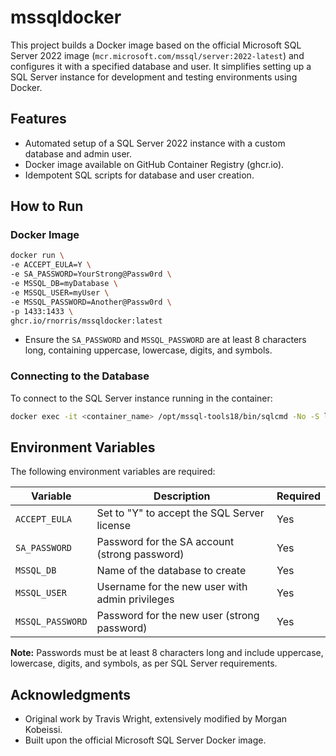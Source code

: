 # mssqldocker

This project builds a Docker image based on the official Microsoft SQL Server 2022 image (`mcr.microsoft.com/mssql/server:2022-latest`) and configures it with a specified database and user. It simplifies setting up a SQL Server instance for development and testing environments using Docker.

## Features
- Automated setup of a SQL Server 2022 instance with a custom database and admin user.
- Docker image available on GitHub Container Registry (ghcr.io).
- Idempotent SQL scripts for database and user creation.

## How to Run

### Docker Image

```bash
docker run \
-e ACCEPT_EULA=Y \
-e SA_PASSWORD=YourStrong@Passw0rd \
-e MSSQL_DB=myDatabase \
-e MSSQL_USER=myUser \
-e MSSQL_PASSWORD=Another@Passw0rd \
-p 1433:1433 \
ghcr.io/rnorris/mssqldocker:latest
```
- Ensure the `SA_PASSWORD` and `MSSQL_PASSWORD` are at least 8 characters long, containing uppercase, lowercase, digits, and symbols.

### Connecting to the Database
To connect to the SQL Server instance running in the container:
```bash
docker exec -it <container_name> /opt/mssql-tools18/bin/sqlcmd -No -S localhost -U sa -P <SA_PASSWORD>
```

## Environment Variables
The following environment variables are required:

| Variable          | Description                                      | Required |
|-------------------|--------------------------------------------------|----------|
| `ACCEPT_EULA`     | Set to "Y" to accept the SQL Server license      | Yes      |
| `SA_PASSWORD`     | Password for the SA account (strong password)    | Yes      |
| `MSSQL_DB`        | Name of the database to create                   | Yes      |
| `MSSQL_USER`      | Username for the new user with admin privileges  | Yes      |
| `MSSQL_PASSWORD`  | Password for the new user (strong password)      | Yes      |

**Note:** Passwords must be at least 8 characters long and include uppercase, lowercase, digits, and symbols, as per SQL Server requirements.

## Acknowledgments
- Original work by Travis Wright, extensively modified by Morgan Kobeissi.
- Built upon the official Microsoft SQL Server Docker image.
